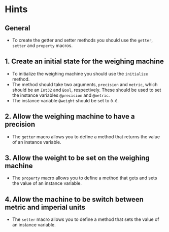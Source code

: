# Hints

## General

- To create the getter and setter methods you should use the `getter`, `setter` and `property` macros.

## 1. Create an initial state for the weighing machine

- To initialize the weighing machine you should use the `initialize` method.
- The method should take two arguments, `precision` and `metric`, which should be an `Int32` and `Bool`, respectively.
  These should be used to set the instance variables `@precision` and `@metric`.
- The instance variable `@weight` should be set to `0.0`.

## 2. Allow the weighing machine to have a precision

- The `getter` macro allows you to define a method that returns the value of an instance variable.

## 3. Allow the weight to be set on the weighing machine

- The `property` macro allows you to define a method that gets and sets the value of an instance variable.

## 4. Allow the machine to be switch between metric and imperial units

- The `setter` macro allows you to define a method that sets the value of an instance variable.
